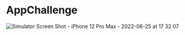 # AppChallenge
![Simulator Screen Shot - iPhone 12 Pro Max - 2022-06-25 at 17 32 07](https://user-images.githubusercontent.com/9985638/175772716-4a89323a-a2f1-4921-b975-8d5e0b09b4de.png)
